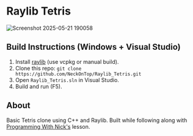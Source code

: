 # Raylib Tetris
![Screenshot 2025-05-21 190058](https://github.com/user-attachments/assets/252953ef-10d8-45c1-b923-4287c05be707)
## Build Instructions (Windows + Visual Studio)

1. Install [raylib](https://www.raylib.com/) (use vcpkg or manual build).
2. Clone this repo: `git clone https://github.com/NeckOnTop/Raylib_Tetris.git`
3. Open `Raylib_Tetris.sln` in Visual Studio.
4. Build and run (F5).

## About
Basic Tetris clone using C++ and Raylib. 
Built while following along with [Programming With Nick's](https://www.youtube.com/@programmingwithnick) lesson.
